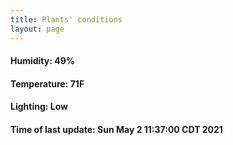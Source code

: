 ```yaml
---
title: Plants' conditions
layout: page
---
```



#### Humidity: 49%
#### Temperature: 71F
#### Lighting: Low
#### Time of last update: Sun May  2 11:37:00 CDT 2021
